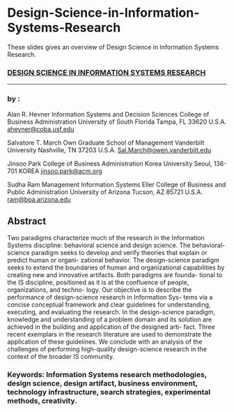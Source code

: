 # Design-Science-in-Information-Systems-Research
These slides gives an overview of Design Science in Information Systems Research.

### [DESIGN SCIENCE IN INFORMATION SYSTEMS RESEARCH](https://github.com/kiyan-rezaee/Design-Science-in-Information-Systems-Research/blob/main/Hevner_DesignScience_ISRes.pdf)

<hr>

### by : 
Alan R. Hevner
Information Systems and Decision
Sciences
College of Business Administration
University of South Florida
Tampa, FL 33620
U.S.A.
ahevner@coba.usf.edu

Salvatore T. March
Own Graduate School of Management
Vanderbilt University
Nashville, TN 37203
U.S.A.
Sal.March@owen.vanderbilt.edu

Jinsoo Park
College of Business Administration
Korea University
Seoul, 136-701
KOREA
jinsoo.park@acm.org

Sudha Ram
Management Information Systems
Eller College of Business and Public
Administration
University of Arizona
Tucson, AZ 85721
U.S.A.
ram@bpa.arizona.edu

## Abstract

Two paradigms characterize much of the research
in the Information Systems discipline: behavioral
science and design science. The behavioral-
science paradigm seeks to develop and verify
theories that explain or predict human or organi-
zational behavior. The design-science paradigm
seeks to extend the boundaries of human and
organizational capabilities by creating new and
innovative artifacts. Both paradigms are founda-
tional to the IS discipline, positioned as it is at the
confluence of people, organizations, and techno-
logy. Our objective is to describe the performance
of design-science research in Information Sys-
tems via a concise conceptual framework and
clear guidelines for understanding, executing, and
evaluating the research. In the design-science
paradigm, knowledge and understanding of a
problem domain and its solution are achieved in
the building and application of the designed arti-
fact. Three recent exemplars in the research
literature are used to demonstrate the application
of these guidelines. We conclude with an analysis
of the challenges of performing high-quality
design-science research in the context of the
broader IS community.

### Keywords: Information Systems research methodologies, design science, design artifact, business environment, technology infrastructure, search strategies, experimental methods, creativity.

